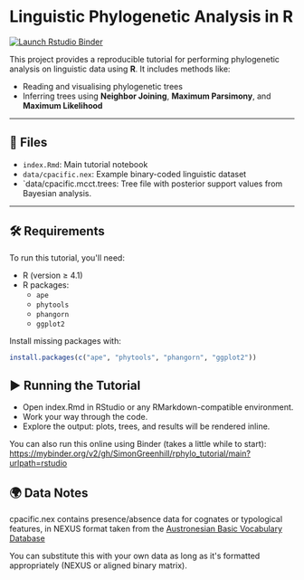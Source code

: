 # Linguistic Phylogenetic Analysis in R

<!-- badges: start -->
[![Launch Rstudio Binder](http://mybinder.org/badge_logo.svg)](https://mybinder.org/v2/gh/SimonGreenhill/rphylo_tutorial/main?urlpath=rstudio)
<!-- badges: end -->


This project provides a reproducible tutorial for performing phylogenetic analysis on linguistic data using **R**.
It includes methods like:

- Reading and visualising phylogenetic trees  
- Inferring trees using **Neighbor Joining**, **Maximum Parsimony**, and **Maximum Likelihood**

---

## 📁 Files

- `index.Rmd`: Main tutorial notebook
- `data/cpacific.nex`: Example binary-coded linguistic dataset  
- `data/cpacific.mcct.trees: Tree file with posterior support values from Bayesian analysis.

---

## 🛠 Requirements

To run this tutorial, you'll need:

- R (version ≥ 4.1)
- R packages:
  - `ape`
  - `phytools`
  - `phangorn`
  - `ggplot2`

Install missing packages with:

```r
install.packages(c("ape", "phytools", "phangorn", "ggplot2"))
```

## ▶️ Running the Tutorial

- Open index.Rmd in RStudio or any RMarkdown-compatible environment.
- Work your way through the code.
- Explore the output: plots, trees, and results will be rendered inline.

You can also run this online using Binder (takes a little while to start): 
    https://mybinder.org/v2/gh/SimonGreenhill/rphylo_tutorial/main?urlpath=rstudio



## 🌍 Data Notes

cpacific.nex contains presence/absence data for cognates or typological features, in NEXUS format taken from 
the [Austronesian Basic Vocabulary Database](https://abvd.eva.mpg.de/)

You can substitute this with your own data as long as it's formatted appropriately (NEXUS or aligned binary matrix).
